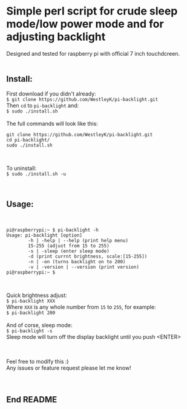 # Simple perl script for crude sleep mode/low power mode and for adjusting backlight

Designed and tested for raspberry pi with official 7 inch touchdcreen. <br>
<br>

## Install:

First download if you didn't already: <br>
`$ git clone https://github.com/WestleyK/pi-backlight.git` <br>
Then `cd` to `pi-backlight` and: <br>
`$ sudo ./install.sh` <br>
<br>
The full commands will look like this: 

```
git clone https://github.com/WestleyK/pi-backlight.git
cd pi-backlight/
sudo ./install.sh
```

<br>

To uninstall: <br>
`$ sudo ./install.sh -u` <br>

<br/>


## Usage:

<br>

```
pi@raspberrypi:~ $ pi-backlight -h
Usage: pi-backlight [option]
        -h | -help | --help (print help menu)
        15-255 (adjust from 15 to 255)
        -s | -sleep (enter sleep mode)
        -d (print currnt brightness, scale:[15-255])
        -n | -on (turns backlight on to 200)
        -v | -version | --version (print version)
pi@raspberrypi:~ $  
```

<br>

Quick brightness adjust: <br>
`$ pi-backlight XXX` <br>
Where `XXX` is any whole number from `15` to `255`, for example: <br>
`$ pi-backlight 200` <br>
<br>
And of corse, sleep mode: <br>
`$ pi-backlight -s` <br>
Sleep mode will turn off the display backlight until you push \<ENTER\> <br>
<br>



<br>
Feel free to modify this :) <br>
Any issues or feature request please let me know! <br>
<br>

<br>

## End README

<br>

